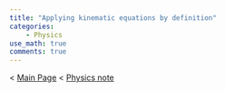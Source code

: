 ```yaml
---
title: "Applying kinematic equations by definition"
categories:
    - Physics
use_math: true
comments: true
---
```


< [Main Page](https://enginebeast.github.io/) < [Physics note](https://enginebeast.github.io/2025-09-22-physics_note/)

